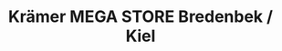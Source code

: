 ---
title: "Krämer MEGA STORE Bredenbek / Kiel"
url: /bredenbek/kraemer-mega-store-bredenbek-kiel/
shop: Sport
---
